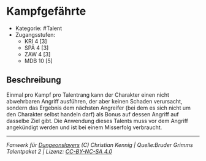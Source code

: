 <!---
Dies ist ein Fanwerk für DUNGEONSLAYERS (C) von Christian Kennig

Quellen:      [Bruder Grimms Talentpaket 2](https://www.f-space.de/ds4/downloads.html)
              [Talentbeschreibungen](https://www.f-space.de/ds4/tools-talentcards.html)
License:      [CC-BY-NC-SA 4.0](https://creativecommons.org/licenses/by-nc-sa/4.0/deed.de)
Richtlinien:  [Fanwerkrichtlinien](https://www.dungeonslayers.net/fanwerk-richtlinien/)
Autor:        Zauberlehrling
-->

  
# Kampfgefährte  
- Kategorie: #Talent  
- Zugangsstufen:  
  - KRI 4 [3]  
  - SPÄ 4 [3]  
  - ZAW 4 [3]  
  - MDB 10 [5]  

## Beschreibung  
Einmal pro Kampf pro Talentrang kann der Charakter einen nicht abwehrbaren Angriff ausführen, der aber keinen Schaden verursacht, sondern das Ergebnis dem nächsten Angreifer (bei dem es sich nicht um den Charakter selbst handeln darf) als Bonus auf dessen Angriff auf dasselbe Ziel gibt. Die Anwendung dieses Talents muss vor dem Angriff angekündigt werden und ist bei einem Misserfolg verbraucht.


___  
*Fanwerk für [Dungeonslayers](https://www.dungeonslayers.net/) (C) Christian Kennig | Quelle:Bruder Grimms Talentpaket 2 | Lizenz: [CC-BY-NC-SA 4.0](https://creativecommons.org/licenses/by-nc-sa/4.0/deed.de)*  